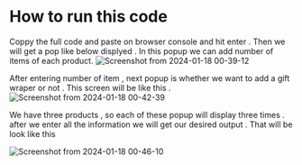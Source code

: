 # How to run this code 

Coppy the full code and paste on browser console and hit enter . Then we will get a pop like below displyed . In this popup we can add number of items of each product.
![Screenshot from 2024-01-18 00-39-12](https://github.com/vishnu-ot/zennode-developerTask/assets/103847009/a8c1fe9a-8310-46c9-ad74-265939b05893)

After entering number of item , next popup is whether we want to add a gift wraper or not . This screen will be like this .
![Screenshot from 2024-01-18 00-42-39](https://github.com/vishnu-ot/zennode-developerTask/assets/103847009/6ca056dc-99d0-48a4-b377-3cb694d33dee)

We have three products , so each of these popup will display three times . after we enter all the information we will get our desired output . That will be look like this 

![Screenshot from 2024-01-18 00-46-10](https://github.com/vishnu-ot/zennode-developerTask/assets/103847009/622f557b-a57c-429a-9279-0cc906ae7e9a)





